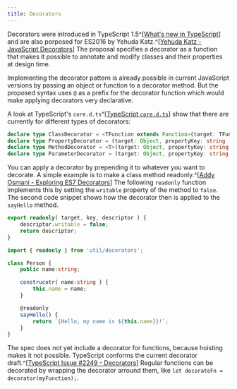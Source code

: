 ```yaml
---
title: Decorators
---
```


Decorators were introduced in TypeScript 1.5^[[What's new in TypeScript](https://github.com/Microsoft/TypeScript/wiki/What's-new-in-TypeScript#decorators)] and are also porposed for ES2016 by Yehuda Katz.^[[Yehuda Katz - JavaScript Decorators](https://github.com/wycats/javascript-decorators)] The proposal specifies a decorator as a function that makes it possible to annotate and modify classes and their properties at design time.

Implementing the decorator pattern is already possible in current JavaScript versions by passing an object or function to a decorator method. But the proposed syntax uses `@` as a prefix for the decorator function which would make applying decorators very declarative.

A look at TypeScript's `core.d.ts`^[[TypeScript `core.d.ts`](https://github.com/Microsoft/TypeScript/blob/master/src/lib/core.d.ts)] show that there are currently for different types of decorators:

```typescript
declare type ClassDecorator = <TFunction extends Function>(target: TFunction) => TFunction | void;
declare type PropertyDecorator = (target: Object, propertyKey: string | symbol) => void;
declare type MethodDecorator = <T>(target: Object, propertyKey: string | symbol, descriptor: TypedPropertyDescriptor<T>) => TypedPropertyDescriptor<T> | void;
declare type ParameterDecorator = (target: Object, propertyKey: string | symbol, parameterIndex: number) => void;
```

You can apply a decorator by prepending it to whatever you want to decorate. A simple example is to make a class method readonly.^[[Addy Osmani - Exploring ES7 Decorators](https://medium.com/google-developers/exploring-es7-decorators-76ecb65fb841)] The following `readonly` function implements this by setting the `writable` property of the method to `false`. The second code snippet shows how the decorator then is applied to the `sayHello` method.

```typescript
export readonly( target, key, descriptor ) {
    descriptor.writable = false;
    return descriptor;
}
```

```typescript
import { readonly } from 'util/decorators';

class Person {
    public name:string;

    construcotr( name:string ) {
        this.name = name;
    }

    @readonly
    sayHello() {
        return `{Hello, my name is ${this.name}}!`;
    }
}
```

The spec does not yet include a decorator for functions, because hoisting makes it not possible. TypeScript conforms the current decorator draft.^[[TypeScript Issue #2249 - Decorators](https://github.com/Microsoft/TypeScript/issues/2249)] Regular functions can be decorated by wrapping the decorator arround them, like `let decorateFn = decorator(myFunction);`.